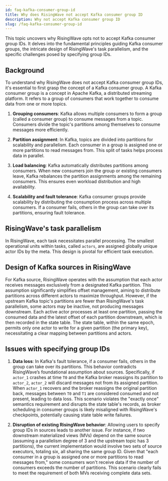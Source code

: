 ```yaml
---
id: faq-kafka-consumer-group-id
title: Why does RisingWave not accept Kafka consumer group ID
description: Why not accept Kafka consumer group ID
slug: /faq-kafka-consumer-group-id
---
```

<head>
  <link rel="canonical" href="https://docs.risingwave.com/docs/current/faq-kafka-consumer-group-id/" />
</head>

This topic uncovers why RisingWave opts not to accept Kafka consumer group IDs. It delves into the fundamental principles guiding Kafka consumer groups, the intricate design of RisingWave's task parallelism, and the specific challenges posed by specifying group IDs.

## Background

To understand why RisingWave does not accept Kafka consumer group IDs, it's essential to first grasp the concept of a Kafka consumer group. A Kafka consumer group is a concept in Apache Kafka, a distributed streaming platform. It refers to a group of consumers that work together to consume data from one or more topics.

1. **Grouping consumers**: Kafka allows multiple consumers to form a group (called a consumer group) to consume messages from a topic. Consumers divide the topic's partitions among themselves to consume messages more efficiently.

2. **Partition assignment**: In Kafka, topics are divided into partitions for scalability and parallelism. Each consumer in a group is assigned one or more partitions to read messages from. This split of tasks helps process data in parallel.

3. **Load balancing**: Kafka automatically distributes partitions among consumers. When new consumers join the group or existing consumers leave, Kafka rebalances the partition assignments among the remaining consumers. This ensures even workload distribution and high availability.

4. **Scalability and fault tolerance**: Kafka consumer groups provide scalability by distributing the consumption process across multiple consumers. If a consumer fails, others in the group can take over its partitions, ensuring fault tolerance.

## RisingWave's task parallelism

In RisingWave, each task necessitates parallel processing. The smallest operational units within tasks, called `actors`, are assigned globally unique actor IDs by the meta. This design is pivotal for efficient task execution.

## Design of Kafka sources in RisingWave

For Kafka source, RisingWave operates with the assumption that each actor receives messages exclusively from a designated Kafka partition. This assumption significantly simplifies offset management, aiming to distribute partitions across different actors to maximize throughput. However, if the upstream Kafka topic's partitions are fewer than RisingWave's task parallelism, some actors may be inactive, not producing messages downstream. Each active actor processes at least one partition, passing the consumed data and the latest offset of each partition downstream, which is then recorded in the state table. The state table, within the same epoch, permits only one actor to write for a given partition (the primary key), necessitating a clear mapping between partitions and actors.

## Issues with specifying group IDs

1. **Data loss**: In Kafka's fault tolerance, if a consumer fails, others in the group can take over its partitions. This behavior contradicts RisingWave’s foundational assumption about sources. Specifically, if `actor_1` crashes at time `T0` and the Kafka broker reassigns its partition to `actor_2`, `actor_2` will discard messages not from its assigned partition. When `actor_1` recovers and the broker reassigns the original partition back, messages between `T0` and `T1` are considered consumed and not present, leading to data loss. This scenario violates the "exactly once" semantics requirement and disrupts the state table's records, as broker scheduling in consumer groups is likely misaligned with RisingWave's checkpoints, potentially causing state table write failures.

2. **Disruption of existing RisingWave behavior**: Allowing users to specify group IDs in sources leads to another issue. For instance, if two downstream materialized views (MVs) depend on the same source (assuming a parallelism degree of 3 and the upstream topic has 3 partitions), the current implementation would involve two sets of source executors, totaling six, all sharing the same group ID. Given that "each consumer in a group is assigned one or more partitions to read messages from," some consumers won't receive data if the number of consumers exceeds the number of partitions. This scenario clearly fails to meet the requirement of both MVs receiving complete data sets.
